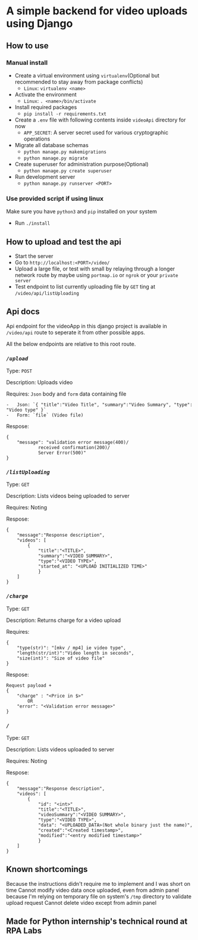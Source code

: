 # A simple backend for video uploads using Django

## How to use

### Manual install

-   Create a virtual environment using `virtualenv`(Optional but recommended to stay away from package conflicts)
    -   `Linux`: `virtualenv <name>`
-   Activate the environment
    -   `Linux`: `. <name>/bin/activate`
-   Install required packages
    -   `pip install -r requirements.txt`
-   Create a `.env` file with following contents inside `videoApi` directory for now
    -   `APP_SECRET`: A server secret used for various cryptographic operations
-   Migrate all database schemas
    -   `python manage.py makemigrations`
    -   `python manage.py migrate`
-   Create superuser for administration purpose(Optional)
    -   `python manage.py create superuser`
-   Run development server
    -   `python manage.py runserver <PORT>`

### Use provided script if using linux

Make sure you have `python3` and `pip` installed on your system

-   Run `./install`

## How to upload and test the api

-   Start the server
-   Go to `http://localhost:<PORT>/video/`
-   Upload a large file, or test with small by relaying through a longer network route by maybe using `portmap.io` or `ngrok` or your `private server`
-   Test endpoint to list currently uploading file by `GET` ting at `/video/api/listUploading`

## Api docs

Api endpoint for the videoApp in this django project is available in `/video/api` route to seperate it from other possible apps.

All the below endpoints are relative to this root route.

### **_`/upload`_**

Type: `POST`

Description: Uploads video

Requires: `Json` body and `form` data containing file

    -   Json: `{ "title":"Video Title", "summary":"Video Summary", "type": "Video type" }`
    -   Form: `file` (Video file)

Respose:

    {
        "message": "validation error message(400)/
                received confirmation(200)/
                Server Error(500)"
    }

### **_`/listUploading`_**

Type: `GET`

Description: Lists videos being uploaded to server

Requires: Noting

Respose:

    {
        "message":"Response description",
        "videos": [
            {
                "title":"<TITLE>",
                "summary":"<VIDEO SUMMARY>",
                "type":"<VIDEO TYPE>",
                "started_at": "<UPLOAD INITIALIZED TIME>"
                }
        ]
    }

### **_`/charge`_**

Type: `GET`

Description: Returns charge for a video upload

Requires:

    {
        "type(str)": "[mkv / mp4] ie video type",
        "length(str/int)":"Video length in seconds",
        "size(int)": "Size of video file"
    }

Respose:

    Request payload +
    {
        "charge" : "<Price in $>"
            OR
        "error": "<Validation error message>"
    }

### **_`/`_**

Type: `GET`

Description: Lists videos uploaded to server

Requires: Noting

Respose:

    {
        "message":"Response description",
        "videos": [
            {
                "id": "<int>"
                "title":"<TITLE>",
                "videoSummary":"<VIDEO SUMMARY>",
                "type":"<VIDEO TYPE>",
                "data": "<UPLOADED_DATA>(Not whole binary just the name)",
                "created":"<Created timestamp>",
                "modified":"<entry modified timestamp>"
                }
        ]
    }

## Known shortcomings

Because the instructions didn't require me to implement and I was short on time
Cannot modify video data once uploaded, even from admin panel because I'm relying on temporary file on system's `/tmp` directory to validate upload request
Cannot delete video except from admin panel

## Made for Python internship's technical round at RPA Labs
